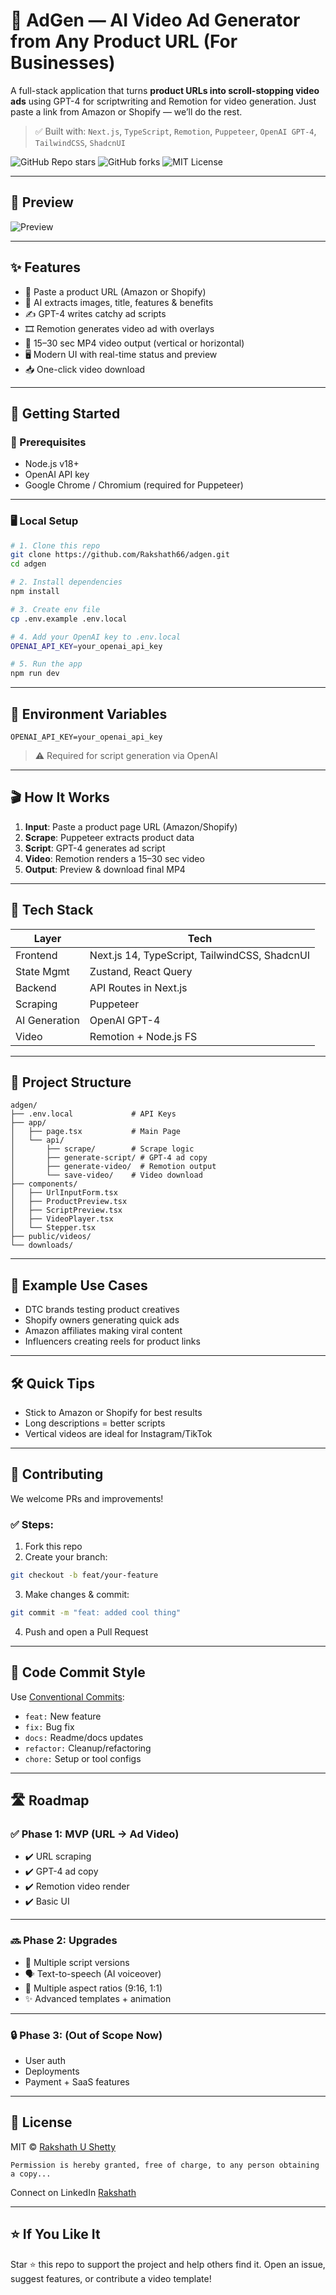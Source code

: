 # 🎥 AdGen — AI Video Ad Generator from Any Product URL (For Businesses)

A full-stack application that turns **product URLs into scroll-stopping video ads** using GPT-4 for scriptwriting and Remotion for video generation. Just paste a link from Amazon or Shopify — we’ll do the rest.

> ✅ Built with: `Next.js`, `TypeScript`, `Remotion`, `Puppeteer`, `OpenAI GPT-4`, `TailwindCSS`, `ShadcnUI`

![GitHub Repo stars](https://img.shields.io/github/stars/Rakshath66/adgen?style=social)
![GitHub forks](https://img.shields.io/github/forks/Rakshath66/adgen?style=social)
![MIT License](https://img.shields.io/github/license/Rakshath66/adgen)

---

## 📸 Preview

![Preview](images/adgen-ui.png)


---

## ✨ Features

* 🔗 Paste a product URL (Amazon or Shopify)
* 🤖 AI extracts images, title, features & benefits
* ✍️ GPT-4 writes catchy ad scripts
* 🎞️ Remotion generates video ad with overlays
* 🎯 15–30 sec MP4 video output (vertical or horizontal)
* 🖥️ Modern UI with real-time status and preview
* 📥 One-click video download

---

## 🚀 Getting Started

### 🔧 Prerequisites

* Node.js v18+
* OpenAI API key
* Google Chrome / Chromium (required for Puppeteer)

---

### 🖥️ Local Setup

```bash
# 1. Clone this repo
git clone https://github.com/Rakshath66/adgen.git
cd adgen

# 2. Install dependencies
npm install

# 3. Create env file
cp .env.example .env.local

# 4. Add your OpenAI key to .env.local
OPENAI_API_KEY=your_openai_api_key

# 5. Run the app
npm run dev
```

---

## 🔐 Environment Variables

```env
OPENAI_API_KEY=your_openai_api_key
```

> ⚠️ Required for script generation via OpenAI

---

## 🎬 How It Works

1. **Input**: Paste a product page URL (Amazon/Shopify)
2. **Scrape**: Puppeteer extracts product data
3. **Script**: GPT-4 generates ad script
4. **Video**: Remotion renders a 15–30 sec video
5. **Output**: Preview & download final MP4

---

## 🧠 Tech Stack

| Layer         | Tech                                          |
| ------------- | --------------------------------------------- |
| Frontend      | Next.js 14, TypeScript, TailwindCSS, ShadcnUI |
| State Mgmt    | Zustand, React Query                          |
| Backend       | API Routes in Next.js                         |
| Scraping      | Puppeteer                                     |
| AI Generation | OpenAI GPT-4                                  |
| Video         | Remotion + Node.js FS                         |

---

## 📁 Project Structure

```
adgen/
├── .env.local             # API Keys
├── app/
│   ├── page.tsx           # Main Page
│   └── api/
│       ├── scrape/        # Scrape logic
│       ├── generate-script/ # GPT-4 ad copy
│       ├── generate-video/  # Remotion output
│       └── save-video/    # Video download
├── components/
│   ├── UrlInputForm.tsx
│   ├── ProductPreview.tsx
│   ├── ScriptPreview.tsx
│   ├── VideoPlayer.tsx
│   └── Stepper.tsx
├── public/videos/
└── downloads/
```

---

## 💬 Example Use Cases

* DTC brands testing product creatives
* Shopify owners generating quick ads
* Amazon affiliates making viral content
* Influencers creating reels for product links

---

## 🛠️ Quick Tips

* Stick to Amazon or Shopify for best results
* Long descriptions = better scripts
* Vertical videos are ideal for Instagram/TikTok

---

## 🤝 Contributing

We welcome PRs and improvements!

### ✅ Steps:

1. Fork this repo
2. Create your branch:

```bash
git checkout -b feat/your-feature
```

3. Make changes & commit:

```bash
git commit -m "feat: added cool thing"
```

4. Push and open a Pull Request

---

## 🧪 Code Commit Style

Use [Conventional Commits](https://www.conventionalcommits.org/):

* `feat:` New feature
* `fix:` Bug fix
* `docs:` Readme/docs updates
* `refactor:` Cleanup/refactoring
* `chore:` Setup or tool configs

---

## 🛣️ Roadmap

### ✅ Phase 1: MVP (URL → Ad Video)

* ✔️ URL scraping
* ✔️ GPT-4 ad copy
* ✔️ Remotion video render
* ✔️ Basic UI

---

### 🔜 Phase 2: Upgrades

* 🔁 Multiple script versions
* 🗣️ Text-to-speech (AI voiceover)
* 🔳 Multiple aspect ratios (9:16, 1:1)
* ✨ Advanced templates + animation

---

### 🔒 Phase 3: (Out of Scope Now)

* User auth
* Deployments
* Payment + SaaS features

---

## 📄 License

MIT © [Rakshath U Shetty](https://github.com/Rakshath66)

```
Permission is hereby granted, free of charge, to any person obtaining a copy...
```
Connect on LinkedIn [Rakshath](https://www.linkedin.com/in/rakshathushetty/)

---

## ⭐ If You Like It

Star ⭐ this repo to support the project and help others find it.
Open an issue, suggest features, or contribute a video template!


